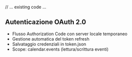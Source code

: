 // ... existing code ...

## Autenticazione OAuth 2.0
- Flusso Authorization Code con server locale temporaneo
- Gestione automatica del token refresh
- Salvataggio credenziali in token.json
- Scope: calendar.events (lettura/scrittura eventi)